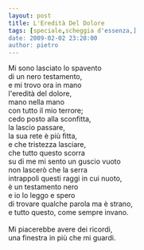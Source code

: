 ```yaml
---
layout: post
title: L'Eredità Del Dolore
tags: [speciale,scheggia d'essenza,]
date: 2009-02-02 23:28:00
author: pietro
---
```

Mi sono lasciato lo spavento<br/>di un nero testamento,<br/>e mi trovo ora in mano<br/>l'eredità del dolore,<br/>mano nella mano<br/>con tutto il mio terrore;<br/>cedo posto alla sconfitta,<br/>la lascio passare,<br/>la sua rete è più fitta,<br/>e che tristezza lasciare,<br/>che tutto questo scorra<br/>su di me mi sento un guscio vuoto<br/>non lascerò che la serra<br/>intrappoli questi raggi in cui nuoto,<br/>è un testamento nero<br/>e io lo leggo e spero<br/>di trovare qualche parola ma è strano,<br/>e tutto questo, come sempre invano.<br/><br/>Mi piacerebbe avere dei ricordi,<br/>una finestra in più che mi guardi.
